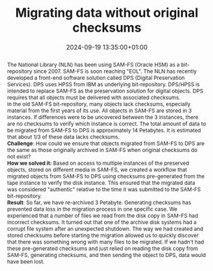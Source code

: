 ---
abstract: "The National Library (NLN) has been using SAM-FS (Oracle HSM) as a bit-repository
  since 2007. SAM-FS is soon reaching \"EOL\". The NLN has recently developed a front-end
  software solution called DPS (Digital Preservation Services). DPS uses HPSS from
  IBM as underlying bit-repository. DPS/HPSS is intended to replace SAM-FS as the
  preservation solution for digital objects. DPS requires that all objects must be
  delivered with associated checksums. \n\nIn the old SAM-FS bit-repository, many
  objects lack checksums, especially material from the first years of its use. All
  objects in SAM-FS are stored in 3 instances. If differences were to be uncovered
  between the 3 instances, there are no checksums to verify which instance is correct.
  The total amount of data to be migrated from SAM-FS to DPS is approximately 14 Petabytes.
  It is estimated that about 1/3 of these data lacks checksums. \n\n**Challenge**:
  How could we ensure that objects migrated from SAM-FS to DPS are the same as those
  originally archived in SAM-FS when original checksums do not exist? \n\n**How we
  solved it:** Based on access to multiple instances of the preserved objects, stored
  on different media in SAM-FS, we created a workflow that migrated objects from SAM-FS
  to DPS using checksums pre-generated from the tape instance to verify the disk instance.
  This ensured that the migrated data was considered \"authentic\" relative to the
  time it was submitted to the SAM-FS bit-repository. \n\n**Result**: So far, we have
  re-archived 3 Petabyte. Generating checksums has prevented data loss in the migration
  process in one specific case. We experienced that a number of files we read from
  the disk copy in SAM-FS had incorrect checksums. It turned out that one of the archive
  disk systems had a corrupt file system after an unexpected shutdown. The way we
  had created and stored checksums before starting the migration allowed us to quickly
  discover that there was something wrong with many files to be migrated. If we hadn't
  had these pre-generated checksums and just relied on reading the disk copy from
  SAM-FS, generating checksums, and then sending the object to DPS, data would have
  been lost."
creators:
- Thomas Edvardsen
- ' Trond Teigen'
date: 2024-09-19 13:35:00+01:00
document_url: https://doi.org/10.5281/zenodo.13681583
grand_parent: iPRES
institutions: []
keywords:
- information technology for dp
- start 2 preserve
landing_page_url: https://zenodo.org/records/13681583
language: eng
layout: publication
license: Creative Commons Attribution 4.0 (CC-BY-4.0)
notes_url: https://docs.google.com/document/d/1lDWYct0heJztUyK5nOaDaLFRBO-Yx4PXT5URfiK3xZo/edit#heading=h.aar4tupij1po
parent: iPRES 2024
publication_type: lightning talk
size: null
slides_url: https://zenodo.org/records/13681583
source_name: iPRES
stream_url: https://www.archief.vlaanderen.be/archief/records/dossiers/5acb210228ce4315ae650812d056a482329eb83ed2dc42398a51505dc153be81/documents/fac102093df84a8c93031824fad34cd95d7f83fd04574b0884545e07bee9e47f
title: Migrating data without original checksums
year: 2024
---